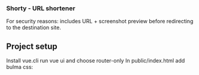 ### Shorty - URL shortener

For security reasons: includes URL + screenshot preview before redirecting to the destination site.

## Project setup
Install vue.cli
run vue ui and choose router-only
In public/index.html add bulma css: <link rel = "stylesheet" type = "text/css" href = "https://cdnjs.cloudflare.com/ajax/libs/bulma/0.7.2/css/bulma.min.css" />




